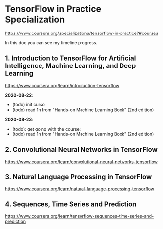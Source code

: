 # TensorFlow in Practice Specialization
https://www.coursera.org/specializations/tensorflow-in-practice?#courses

In this doc you can see my timeline progress. 

## 1. Introduction to TensorFlow for Artificial Intelligence, Machine Learning, and Deep Learning
https://www.coursera.org/learn/introduction-tensorflow

**2020-08-22**: 
- (todo) init curso
- (todo) read 1h from "Hands-on Machine Learning Book" (2nd edition) 

**2020-08-23**: 
- (todo): get going with the course;
- (todo) read 1h from "Hands-on Machine Learning Book" (2nd edition) 


## 2. Convolutional Neural Networks in TensorFlow
https://www.coursera.org/learn/convolutional-neural-networks-tensorflow

## 3. Natural Language Processing in TensorFlow
https://www.coursera.org/learn/natural-language-processing-tensorflow


## 4. Sequences, Time Series and Prediction
https://www.coursera.org/learn/tensorflow-sequences-time-series-and-prediction